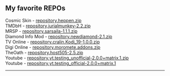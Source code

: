 ## My favorite REPOs

Cosmic Skin - 
<a href="repository.heppen.zip">repository.heppen.zip</a><br>
TMDbH - 
<a href="repository.jurialmunkey-2.2.zip">repository.jurialmunkey-2.2.zip</a><br>
MRSP - 
<a href="repository.sarsaila-1.1.1.zip">repository.sarsaila-1.1.1.zip</a><br>
Diamond Info Mod - 
<a href="repository.newdiamond-2.1.zip">repository.newdiamond-2.1.zip</a><br>
TV Online - 
<a href="repository.cralin.Kodi_19-1.0.0.zip">repository.cralin.Kodi_19-1.0.0.zip</a><br>
Digi Online - 
<a href="repository.moromete.addons.zip">repository.moromete.addons.zip</a><br>
TheOath - 
<a href="repository.host505-2.5.zip">repository.host505-2.5.zip</a><br>
Youtube - 
<a href="repository.yt.testing_unofficial-2.0.0+matrix.1.zip">repository.yt.testing_unofficial-2.0.0+matrix.1.zip</a><br>
Youtube - 
<a href="repository.yt.testing_official-2.0.0+matrix.1">repository.yt.testing_official-2.0.0+matrix.1</a><br>
<hr>


